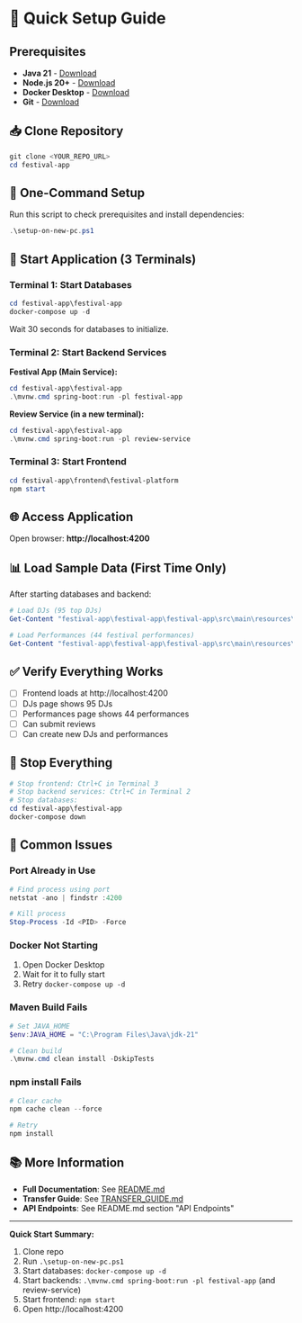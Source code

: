 # 🚀 Quick Setup Guide

## Prerequisites
- **Java 21** - [Download](https://adoptium.net/)
- **Node.js 20+** - [Download](https://nodejs.org/)
- **Docker Desktop** - [Download](https://www.docker.com/products/docker-desktop/)
- **Git** - [Download](https://git-scm.com/)

## 📥 Clone Repository

```powershell
git clone <YOUR_REPO_URL>
cd festival-app
```

## 🎯 One-Command Setup

Run this script to check prerequisites and install dependencies:

```powershell
.\setup-on-new-pc.ps1
```

## 🚀 Start Application (3 Terminals)

### Terminal 1: Start Databases
```powershell
cd festival-app\festival-app
docker-compose up -d
```

Wait 30 seconds for databases to initialize.

### Terminal 2: Start Backend Services

**Festival App (Main Service):**
```powershell
cd festival-app\festival-app
.\mvnw.cmd spring-boot:run -pl festival-app
```

**Review Service (in a new terminal):**
```powershell
cd festival-app\festival-app
.\mvnw.cmd spring-boot:run -pl review-service
```

### Terminal 3: Start Frontend
```powershell
cd festival-app\frontend\festival-platform
npm start
```

## 🌐 Access Application

Open browser: **http://localhost:4200**

## 📊 Load Sample Data (First Time Only)

After starting databases and backend:

```powershell
# Load DJs (95 top DJs)
Get-Content "festival-app\festival-app\festival-app\src\main\resources\data-djs-top100.sql" | docker exec -i festival-postgres psql -U festival_user -d festival_db

# Load Performances (44 festival performances)
Get-Content "festival-app\festival-app\festival-app\src\main\resources\data-performances-festivals.sql" | docker exec -i festival-postgres psql -U festival_user -d festival_db
```

## ✅ Verify Everything Works

- [ ] Frontend loads at http://localhost:4200
- [ ] DJs page shows 95 DJs
- [ ] Performances page shows 44 performances
- [ ] Can submit reviews
- [ ] Can create new DJs and performances

## 🛑 Stop Everything

```powershell
# Stop frontend: Ctrl+C in Terminal 3
# Stop backend services: Ctrl+C in Terminal 2
# Stop databases:
cd festival-app\festival-app
docker-compose down
```

## 🐛 Common Issues

### Port Already in Use
```powershell
# Find process using port
netstat -ano | findstr :4200

# Kill process
Stop-Process -Id <PID> -Force
```

### Docker Not Starting
1. Open Docker Desktop
2. Wait for it to fully start
3. Retry `docker-compose up -d`

### Maven Build Fails
```powershell
# Set JAVA_HOME
$env:JAVA_HOME = "C:\Program Files\Java\jdk-21"

# Clean build
.\mvnw.cmd clean install -DskipTests
```

### npm install Fails
```powershell
# Clear cache
npm cache clean --force

# Retry
npm install
```

## 📚 More Information

- **Full Documentation**: See [README.md](README.md)
- **Transfer Guide**: See [TRANSFER_GUIDE.md](TRANSFER_GUIDE.md)
- **API Endpoints**: See README.md section "API Endpoints"

---

**Quick Start Summary:**
1. Clone repo
2. Run `.\setup-on-new-pc.ps1`
3. Start databases: `docker-compose up -d`
4. Start backends: `.\mvnw.cmd spring-boot:run -pl festival-app` (and review-service)
5. Start frontend: `npm start`
6. Open http://localhost:4200
